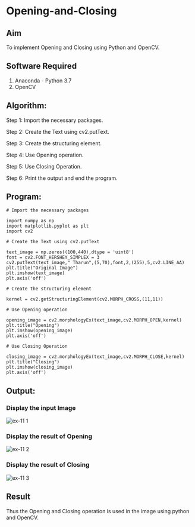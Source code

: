 # Opening-and-Closing

## Aim
To implement Opening and Closing using Python and OpenCV.

## Software Required
1. Anaconda - Python 3.7
2. OpenCV
## Algorithm:
Step 1:
Import the necessary packages.

Step 2:
Create the Text using cv2.putText.

Step 3:
Create the structuring element.

Step 4:
Use Opening operation.

Step 5:
Use Closing Operation.

Step 6:
Print the output and end the program.

 
## Program:

``` 
# Import the necessary packages

import numpy as np
import matplotlib.pyplot as plt
import cv2

# Create the Text using cv2.putText

text_image = np.zeros((100,440),dtype = 'uint8')
font = cv2.FONT_HERSHEY_SIMPLEX = 3
cv2.putText(text_image," Tharun",(5,70),font,2,(255),5,cv2.LINE_AA)
plt.title("Original Image")
plt.imshow(text_image)
plt.axis('off')

# Create the structuring element

kernel = cv2.getStructuringElement(cv2.MORPH_CROSS,(11,11))

# Use Opening operation

opening_image = cv2.morphologyEx(text_image,cv2.MORPH_OPEN,kernel)
plt.title("Opening")
plt.imshow(opening_image)
plt.axis('off')

# Use Closing Operation

closing_image = cv2.morphologyEx(text_image,cv2.MORPH_CLOSE,kernel)
plt.title("Closing")
plt.imshow(closing_image)
plt.axis('off')

```
## Output:

### Display the input Image

![ex-11 1](https://user-images.githubusercontent.com/93427201/172906930-6ac628b2-268a-4da0-a549-fc8e870e28cf.png)

### Display the result of Opening

![ex-11 2](https://user-images.githubusercontent.com/93427201/172906949-27c7d026-1905-49ef-a4a0-3d1c581d912e.png)

### Display the result of Closing
![ex-11 3](https://user-images.githubusercontent.com/93427201/172906975-72fbfc50-bc74-4879-be1c-90e507bdbeb6.png)


## Result
Thus the Opening and Closing operation is used in the image using python and OpenCV.
